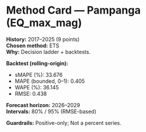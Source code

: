 # Method Card — Pampanga (EQ_max_mag)

**History:** 2017–2025 (9 points)  
**Chosen method:** ETS  
**Why:** Decision ladder + backtests.

**Backtest (rolling-origin):**
- sMAPE (%): 33.676
- MAPE (bounded, 0–1): 0.405
- WAPE (%): 36.145
- RMSE: 0.438

**Forecast horizon:** 2026–2029  
**Intervals:** 80% / 95% (RMSE-based)

**Guardrails:** Positive-only; Not a percent series.
